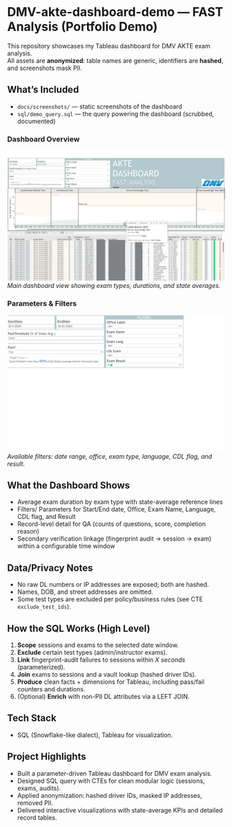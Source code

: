 # DMV-akte-dashboard-demo — FAST Analysis (Portfolio Demo)

This repository showcases my Tableau dashboard for DMV AKTE exam analysis.  
All assets are **anonymized**: table names are generic, identifiers are **hashed**, and screenshots mask PII.

## What’s Included
- `docs/screenshots/` — static screenshots of the dashboard
- `sql/demo_query.sql` — the query powering the dashboard (scrubbed, documented)
  
### Dashboard Overview
![Dashboard Overview](dashboard-overview.png)  
*Main dashboard view showing exam types, durations, and state averages.*

### Parameters & Filters
![Dashboard Filters](dashboard-filters.png)  
*Available filters: date range, office, exam type, language, CDL flag, and result.*

## What the Dashboard Shows
- Average exam duration by exam type with state-average reference lines
- Filters/ Parameters for Start/End date, Office, Exam Name, Language, CDL flag, and Result
- Record-level detail for QA (counts of questions, score, completion reason)
- Secondary verification linkage (fingerprint audit → session → exam) within a configurable time window

## Data/Privacy Notes
- No raw DL numbers or IP addresses are exposed; both are hashed.
- Names, DOB, and street addresses are omitted.
- Some test types are excluded per policy/business rules (see CTE `exclude_test_ids`).

## How the SQL Works (High Level)
1. **Scope** sessions and exams to the selected date window.
2. **Exclude** certain test types (admin/instructor exams).
3. **Link** fingerprint-audit failures to sessions within *X seconds* (parameterized).
4. **Join** exams to sessions and a vault lookup (hashed driver IDs).
5. **Produce** clean facts + dimensions for Tableau, including pass/fail counters and durations.
6. (Optional) **Enrich** with non-PII DL attributes via a LEFT JOIN.

## Tech Stack
- SQL (Snowflake-like dialect), Tableau for visualization.
## Project Highlights
- Built a parameter-driven Tableau dashboard for DMV exam analysis.
- Designed SQL query with CTEs for clean modular logic (sessions, exams, audits).
- Applied anonymization: hashed driver IDs, masked IP addresses, removed PII.
- Delivered interactive visualizations with state-average KPIs and detailed record tables.
